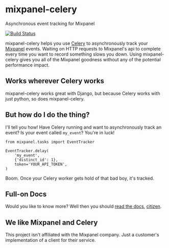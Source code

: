 # mixpanel-celery

Asynchronous event tracking for Mixpanel

[![Build Status](https://travis-ci.org/winhamwr/mixpanel-celery.png?branch=master)](https://travis-ci.org/winhamwr/mixpanel-celery)

mixpanel-celery helps you use [Celery](http://celeryproject.org)
to asynchronously track your
[Mixpanel](http://mixpanel.com) events.
Waiting on HTTP requests to Mixpanel's api to complete
every time you want to record something slows you down.
Using mixpanel-celery gives you all of the Mixpanel goodness
without any of the potential performance impact.

## Works wherever Celery works

mixpanel-celery works great with Django,
but because Celery works with just python,
so does mixpanel-celery.

## But how do I do the thing?

I'll tell you how!
Have Celery running and want to asynchronously track an event?
Is your event called `my_event`?
You're in luck!

    from mixpanel.tasks import EventTracker

    EventTracker.delay(
        'my_event',
        {'distinct_id': 1},
        token='YOUR_API_TOKEN',
    )

Boom.
Once your Celery worker gets hold of that bad boy, it's tracked.

## Full-on Docs

Would you like to know more?
Well then you should [read the docs](http://mixpanel-celery.readthedocs.org),
[citizen](http://tvtropes.org/pmwiki/pmwiki.php/Film/StarshipTroopers).

## We like Mixpanel and Celery

This project isn't affiliated with the Mixpanel company.
Just a customer's implementation of a client for their service.
